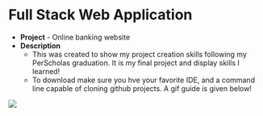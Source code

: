 # Full Stack Web Application

* **Project** - Online banking website
* **Description**
	* This was created to show my project creation skills following my PerScholas graduation. It is my final project and display skills I learned!
	* To download make sure you hve your favorite IDE, and a command line capable of cloning github projects. A gif guide is given below!

![](screen-capture.gif)
